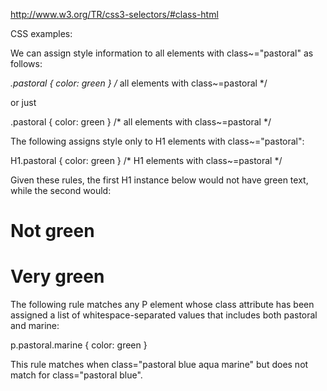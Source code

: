 http://www.w3.org/TR/css3-selectors/#class-html

CSS examples:

We can assign style information to all elements with class~="pastoral" as follows:

*.pastoral { color: green }  /* all elements with class~=pastoral */

or just

.pastoral { color: green }  /* all elements with class~=pastoral */

The following assigns style only to H1 elements with class~="pastoral":

H1.pastoral { color: green }  /* H1 elements with class~=pastoral */

Given these rules, the first H1 instance below would not have green text, while the second would:

<H1>Not green</H1>
<H1 class="pastoral">Very green</H1>

The following rule matches any P element whose class attribute has been assigned a list of whitespace-separated values that includes both pastoral and marine:

p.pastoral.marine { color: green }

This rule matches when class="pastoral blue aqua marine" but does not match for class="pastoral blue".
